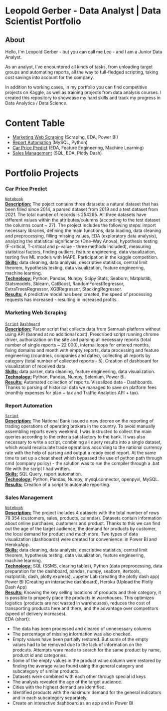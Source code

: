 # Leopold Gerber - Data Analyst | Data Scientist Portfolio
## About
Hello, I'm Leopold Gerber - but you can call me Leo - and I am a Junior Data Analyst.

As an analyst, I've encountered all kinds of tasks, from unloading target groups and automating reports, all the way to full-fledged scripting, taking cost savings into account for the company. 

In addition to working cases, in my portfolio you can find competitive projects on Kaggle, as well as training projects from data analysis courses.
I created this repository to showcase my hard skills and track my progress in Data Analytics / Data Science.

# Content Table
- [Marketing Web Scraping](#marketing-web-scraping) (Scraping, EDA, Power BI)
- [Report Automation](#report-automation) (MySQL, Python)
- [Car Price Predict](#car-price-predict) (EDA, Feature Engineering, Machine Learning)
- [Sales Management](#sales-management) (SQL, EDA, Plotly Dash)

# Portfolio Projects

### Car Price Predict
<code>[Notebook](Project%20Car%20Price%20Predict.ipynb)</code>
<br>
<ins>**Description:**</ins> The poject contains three datasets: a natural dataset that has been filled since 2014, a parsed dataset from 2019 and a test dataset from 2021. The total number of records is 254265. All three datasets have different values within the attributes/columns (according to the test dataset the columns count ~ 27). The project includes the following steps: import necessary libraries, defining the main functions, data loading, data cleaning and preprocessing, filling missing values, EDA (exploratory data analysis), analyzing the statistical significance (One-Way Anova), hypothesis testing (F-critical, T-critical and p-value - three methods included), measuring statistical factors, finding outliers, feature engineering, data visualization, testing five ML models with MAPE. Participation in the kaggle competition.
<br>
<ins>**Skills:**</ins> data cleaning, data analysis, descriptive statistics, central limit theorem, hypothesis testing, data visualization, feature engineering, machine learning.
<br>
<ins>**Technology:**</ins> Python, Pandas, Numpy, Scipy Stats, Seaborn, Matplotlib, Statsmodels, Sklearn, CatBoost, RandomForestRegressor, ExtraTreesRegressor, XGBRegressor, StackingRegressor.
<br>
<ins>**Results:**</ins> A predictive model has been created, the speed of processing requests has increased - resulting in increased profits.

### Marketing Web Scraping 
<code>[Script](Marketing%20Web%20Scraping.py)</code>
<code>[Dashboard](Marketing%20Web%20Scraping%20Power%20BI%20Demo.pbix)</code>
<br>
<ins>**Description:**</ins> Parser script that collects data from Semrush platform without using API (banned at no additional cost). Prescribed script running chrome driver, authorization on the site and parsing all necessary reports (total number of single reports ~ 22 000), internal loops for entered months, fixing domains and month with empty reports, data processing and feature engineering (countries, companies and dates), collecting all reports by category (total number of collected reports - 5). 
Creation of dashboard for visualization of received data.
<br>
<ins>**Skills:**</ins> data parser, data cleaning, feature engineering, data visualization.
<br>
<ins>**Technology:**</ins> Python, Pandas, Numpy, Selenium, Power BI.
<br>
<ins>**Results:**</ins> Automated collection of reports.  Visualized data - Dashboards. Thanks to parsing of historical data we managed to save on platform fees (monthly expenses for plan + tax and Traffic Analytics API + tax).

### Report Automation
<code>[Script](Report%20Automation%20Script.py)</code>
<br>
<ins>**Description:**</ins> The National Bank issued a new decree on the reporting of trading operations of operating brokers in the country. To avoid manually assembling reports every weekend, I was instructed to collect the main queries according to the criteria satisfactory to the bank. It was also necessary to write a script, combining all query results into a single dataset, which would recalculate trade operations according to the national currency rate with the help of parsing and output a ready excel report. At the same time to set up a cheat sheet which bypassed the use of python path through cmd (company policy) - the solution was to run the compiler through a .bat file with the script I had written.
<br>
<ins>**Skills:**</ins> SQL Query, report automation.
<br>
<ins>**Technology:**</ins> Python, Pandas, Numpy, mysql.connector, openpyxl, MySQL.
<br>
<ins>**Results:**</ins> Creation of a script to automate reporting.


### Sales Management
<code>[Notebook](Project%20Car%20Price%20Predict.ipynb)</code>
<br>
<ins>**Description:**</ins> The project includes 4 datasets with the total number of rows 78 354 (customers, sales, products, calendar). Datasets contain information about online purchases, customers and product. Thanks to this we can find out the age of the target audience, the demand for products by customer, the local demand for product and much more. Two types of data visualization (dashboards) were created for convenience: in Power BI and HerokuApp.
<br>
<ins>**Skills:**</ins> data cleaning, data analysis, descriptive statistics, central limit theorem, hypothesis testing, data visualization, feature engineering, machine learning.
<br>
<ins>**Technology:**</ins> SQL (SSMS, clearing tables), Python (data preprocessing, data preparation for the dashboard, pandas, numpy, seaborn, itertools, matplotlib, dash, plotly.express), Jupyter Lab (creating the plotly dash app)
Power BI (Creating an interactive dashboard), Heroku (Upload the Plotly Dash App)
<br>
<ins>**Results:**</ins> Knowing the key selling locations of products and their category, it is possible to properly place the products in warehouses. This optimizes logistics (products are not wasted in warehouses), reduces the cost of transporting products here and there, and the advantage over competitors (speed of delivery increases).
</br>
EDA (short):
</br>
- The data has been processed and cleared of unnecessary columns
- The percentage of missing information was also checked.
- Empty values have been partially restored. But some of the empty values had to be removed due to the lack of information on the prodcuts. Attempts were made to search for the same product by name, product id and categories.
- Some of the empty values in the product value column were restored by finding the average value found using the general category and subcategory of similar products.
- Datasets were combined with each other through special id keys
- The analysis revealed the age of the target audience.
- Cities with the highest demand are identified.
- Identified products with the maximum demand for the general indicators and in each subcategory separately.
- Create an interactive dashboard as an app and in Power BI
